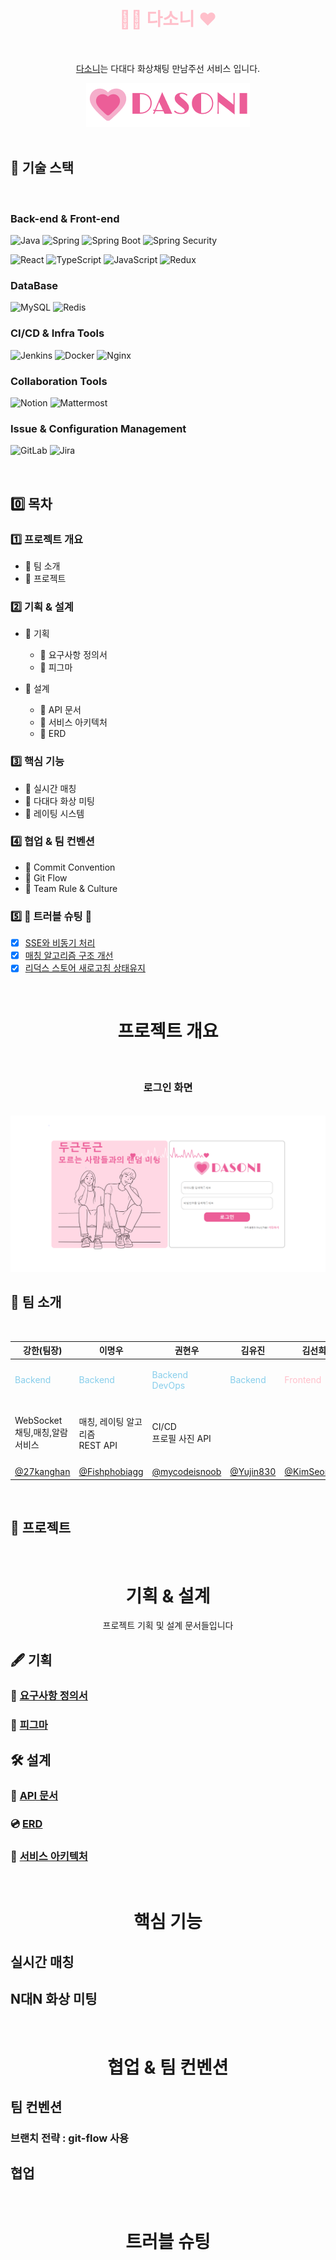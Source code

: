 <h1 align="center", style="color: pink"> 👩👨 다소니 ❤ </h1>
<br>
<p align="center"><a href="http://i9a307.p.ssafy.io/">다소니</a>는 다대다 화상채팅 만남주선 서비스 입니다.</p>
<div align="center"><img
  src="frontend/src/assets/image/logo.png"
  alt="다소니 로고"
/></div>

<br>

## 🔧 기술 스택

<br>

### Back-end & Front-end

![Java](https://img.shields.io/badge/Java-yellow.svg?&style=for-the-badge&logo=java&logoColor=#3776AB)
![Spring](https://img.shields.io/badge/Spring-6DB33F.svg?&style=for-the-badge&logo=Spring&logoColor=white)
![Spring Boot](https://img.shields.io/badge/Spring%20Boot-6DB33F.svg?&style=for-the-badge&logo=Spring%20Boot&logoColor=white)
![Spring Security](https://img.shields.io/badge/Spring%20Security-6DB33F.svg?&style=for-the-badge&logo=Spring%20Security&logoColor=white)

![React](https://img.shields.io/badge/React-61DAFB.svg?&style=for-the-badge&logo=React&logoColor=blue)
![TypeScript](https://img.shields.io/badge/TypeScript-3178C6.svg?&style=for-the-badge&logo=Typescript&logoColor=white)
![JavaScript](https://img.shields.io/badge/JavaScript-F7DF1E.svg?&style=for-the-badge&logo=Javascript&logoColor=black)
![Redux](https://img.shields.io/badge/Redux-764ABC.svg?&style=for-the-badge&logo=Redux&logoColor=white)

### DataBase

![MySQL](https://img.shields.io/badge/MySQL-4479A1.svg?&style=for-the-badge&logo=MySQL&logoColor=white)
![Redis](https://img.shields.io/badge/Redis-DC382D.svg?&style=for-the-badge&logo=Redis&logoColor=white)

### CI/CD & Infra Tools

![Jenkins](https://img.shields.io/badge/Jenkins-D24939.svg?&style=for-the-badge&logo=Jenkins&logoColor=white)
![Docker](https://img.shields.io/badge/Docker-2496ED.svg?&style=for-the-badge&logo=Docker&logoColor=white)
![Nginx](https://img.shields.io/badge/Nginx-009639.svg?&style=for-the-badge&logo=Nginx&logoColor=white)

### Collaboration Tools

![Notion](https://img.shields.io/badge/Notion-000000.svg?&style=for-the-badge&logo=Notion&logoColor=로고색상)
![Mattermost](https://img.shields.io/badge/Mattermost-0058CC.svg?&style=for-the-badge&logo=Mattermost&logoColor=로고색상)

### Issue & Configuration Management

![GitLab](https://img.shields.io/badge/Gitlab-FC6D26.svg?&style=for-the-badge&logo=Gitlab&logoColor=#FC6D26)
![Jira](https://img.shields.io/badge/Jira-0052CC.svg?&style=for-the-badge&logo=Jira&logoColor=Blue)

<br>

## 0️⃣ 목차

### 1️⃣ 프로젝트 개요

- 🔹 팀 소개
- 🔹 프로젝트

### 2️⃣ 기획 & 설계

- 🔹 기획
  - 🔹 요구사항 정의서
  - 🔹 피그마

- 🔹 설계
  - 🔹 API 문서
  - 🔹 서비스 아키텍처
  - 🔹 ERD

### 3️⃣ 핵심 기능

- 🔹 실시간 매칭
- 🔹 다대다 화상 미팅
- 🔹 레이팅 시스템

### 4️⃣ 협업 & 팀 컨벤션

- 🔹 Commit Convention
- 🔹 Git Flow
- 🔹 Team Rule & Culture

### 5️⃣ 🚨 트러블 슈팅 🚨

- [x] [SSE와 비동기 처리](https://github.com/YeryunJung)
- [x] [매칭 알고리즘 구조 개선](https://github.com/Fishphobiagg)
- [x] [리덕스 스토어 새로고침 상태유지](https://choyeon-dev.tistory.com/entry/Redux-persist-%EC%83%88%EB%A1%9C%EA%B3%A0%EC%B9%A8%EC%97%90%EB%8F%84-%EC%9C%A0%EC%A7%80%EB%90%98%EB%8A%94-store-%EB%A7%8C%EB%93%A4%EA%B8%B0-with-Redux-toolkit)

<br>

<h1 align="center"> 프로젝트 개요 </h1>
<br>

<h3 align="center">로그인 화면</h3>
<br>
<div align="center"><img
  src="img/login.png"
  alt="다소니 로고"
/></div>

## 👋 팀 소개

<br>

| **강한(팀장**)                                    | **이명우**                                        | **권현우**                                                    | **김유진**                                        | **김선희**                                      | **민경현**                                        |
| ------------------------------------------------- | ------------------------------------------------- | ------------------------------------------------------------- | ------------------------------------------------- | ----------------------------------------------- | ------------------------------------------------- |
| <p align="left" style="color:skyblue">Backend</p> | <p align="left" style="color:skyblue">Backend</p> | <p align="left" style="color:skyblue">Backend <br> DevOps</p> | <p align="left" style="color:skyblue">Backend</p> | <p align="left" style="color:pink">Frontend</p> | <p align="left" style="color:pink">Frontend</p>   |
| WebSocket <br> 채팅,매칭,알람 서비스              | 매칭, 레이팅 알고리즘 <br> REST API               | CI/CD <br> 프로필 사진 API                                    |                                                   |                                                 | 회원가입 및 로그인 <br> 모달 및 컴포넌트 <br> CSS |
| [@27kanghan](https://github.com/27kanghan) | [@Fishphobiagg](https://github.com/Fishphobiagg)  | [@mycodeisnoob](https://github.com/mycodeisnoob)| [@Yujin830](https://github.com/Yujin830) | [@KimSeonHui](https://github.com/KimSeonHui) | [@minaldo15](https://github.com/minaldo15)|

<br>

## 🍳 프로젝트

<br>

<h1 align="center"> 기획 & 설계 </h1>

<p align="center">프로젝트 기획 및 설계 문서들입니다</p>

## 🖋 기획

### 📃 [요구사항 정의서](https://plump-sailor-daa.notion.site/4d2fb2d9fa3049e6a0689b2c40d1cd52?pvs=4)
### 🎨 [피그마](https://www.figma.com/file/lMRXAT3HPBflT8HtT5Z20T/%EC%8B%9C%EA%B7%B8%EB%8B%88%EC%97%98?type=design&node-id=102%3A567&mode=design&t=cq2dlHwKx8UW5FVs-1)

## 🛠 설계

### 📕 [API 문서](https://plump-sailor-daa.notion.site/API-57a6d9c4a1f24f96bcd6625c08a53d73?pvs=4)
### 💿 [ERD](/img/ERD.png)
### 📁 [서비스 아키텍처](/img/Tech.png)

<br>

<h1 align="center"> 핵심 기능 </h1>

## 실시간 매칭

## N대N 화상 미팅

<br>

<h1 align="center"> 협업 & 팀 컨벤션 </h1>

## 팀 컨벤션

### 브랜치 전략 : git-flow 사용

### 

## 협업



<br>

<h1 align="center"> 트러블 슈팅 </h1>
